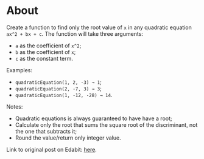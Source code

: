 # About

Create a function to find only the root value of `x` in any quadratic equation `ax^2 + bx + c`. The function will take three arguments:

- `a` as the coefficient of `x^2`;
- `b` as the coefficient of `x`;
- `c` as the constant term.

Examples:

- `quadraticEquation(1, 2, -3) → 1`;
- `quadraticEquation(2, -7, 3) → 3`;
- `quadraticEquation(1, -12, -28) → 14`.

Notes:

- Quadratic equations is always guaranteed to have have a root;
- Calculate only the root that sums the square root of the discriminant, not the one that subtracts it;
- Round the value/return only integer value.

Link to original post on Edabit: [here](https://edabit.com/challenge/nasKYub6qEAfQcFuy).
